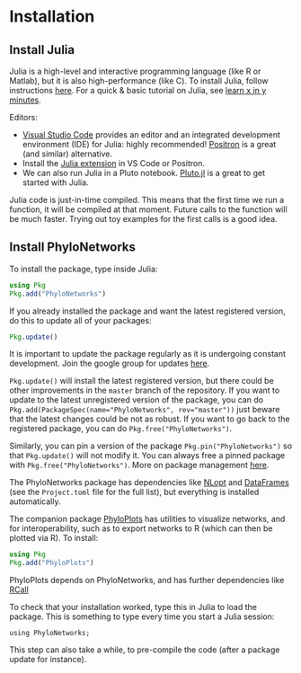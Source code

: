 # Installation

## Install Julia

Julia is a high-level and interactive programming language (like R or Matlab),
but it is also high-performance (like C).
To install Julia, follow instructions [here](http://julialang.org/downloads/).
For a quick & basic tutorial on Julia, see
[learn x in y minutes](http://learnxinyminutes.com/docs/julia/).

Editors:

- [Visual Studio Code](https://code.visualstudio.com) provides an editor
  and an integrated development environment (IDE) for Julia: highly recommended!
  [Positron](https://github.com/posit-dev/positron) is a great (and similar)
  alternative.
- Install the [Julia extension](https://code.visualstudio.com/docs/languages/julia)
  in VS Code or Positron.
- We can also run Julia in a Pluto notebook.
  [Pluto.jl](https://plutojl.org/) is a great to get started with Julia.

Julia code is just-in-time compiled. This means that the
first time we run a function, it will be compiled at that moment.
Future calls to the function will be much faster.
Trying out toy examples for the first calls is a good idea.

## Install PhyloNetworks

To install the package, type inside Julia:
```julia
using Pkg
Pkg.add("PhyloNetworks")
```
If you already installed the package and want
the latest registered version, do this to update all of your packages:
```julia
Pkg.update()
```
It is important to update the package regularly as it is
undergoing constant development. Join the google group for updates
[here](https://groups.google.com/forum/#!forum/phylonetworks-users/new).

`Pkg.update()` will install the latest registered version, but there
could be other improvements in the `master` branch of the
repository. If you want to update to the latest unregistered version
of the package, you can do
`Pkg.add(PackageSpec(name="PhyloNetworks", rev="master"))`
just beware that the latest changes could be not as robust.
If you want to go back to the registered package, you can do
`Pkg.free("PhyloNetworks")`.

Similarly, you can pin a version of the package
`Pkg.pin("PhyloNetworks")` so that `Pkg.update()` will not modify
it. You can always free a pinned package with
`Pkg.free("PhyloNetworks")`. More on package management
[here](https://docs.julialang.org/en/v1/stdlib/Pkg/).

The PhyloNetworks package has dependencies like
[NLopt](https://github.com/jump-dev/NLopt.jl) and
[DataFrames](https://dataframes.juliadata.org/stable/)
(see the `Project.toml` file for the full list), but everything is installed automatically.

The companion package [PhyloPlots](https://github.com/juliaphylo/PhyloPlots.jl)
has utilities to visualize networks, and for interoperability,
such as to export networks to R (which can then be plotted via R).
To install:

```julia
using Pkg
Pkg.add("PhyloPlots")
```

PhyloPlots depends on PhyloNetworks, and has further dependencies
like
[RCall](https://github.com/JuliaInterop/RCall.jl)

To check that your installation worked, type this in Julia to load the package.
This is something to type every time you start a Julia session:
```@example install
using PhyloNetworks;
```
This step can also take a while, to pre-compile the code (after a package
update for instance).
